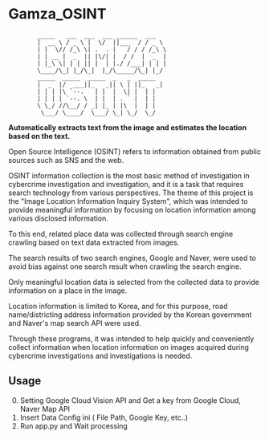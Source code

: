 # Gamza_OSINT
            _____   ___  ___  ___ ______  ___
            |  __ \ / _ \ |  \/  ||___  / / _ \
            | |  \// /_\ \| .  . |   / / / /_\ \
            | | __ |  _  || |\/| |  / /  |  _  |
            | |_\ \| | | || |  | |./ /___| | | |
            \____/\_| |_/\_|  |_/\_____/\_| |_/
            _____  _____  _____  _   _  _____ 
            |  _  |/  ___||_   _|| \ | ||_   _|
            | | | |\ `--.   | |  |  \| |  | |  
            | | | | `--. \  | |  | . ` |  | |  
            \ \_/ //\__/ / _| |_ | |\  |  | |  
             \___/ \____/  \___/ \_| \_/  \_/  

**Automatically extracts text from the image and estimates the location based on the text.**

Open Source Intelligence (OSINT) refers to information obtained from public sources such as SNS and the web. 

OSINT information collection is the most basic method of investigation in cybercrime investigation and investigation, and it is a task that requires search technology from various perspectives.
The theme of this project is the "Image Location Information Inquiry System", which was intended to provide meaningful information by focusing on location information among various disclosed information. 

To this end, related place data was collected through search engine crawling based on text data extracted from images. 

The search results of two search engines, Google and Naver, were used to avoid bias against one search result when crawling the search engine.

Only meaningful location data is selected from the collected data to provide information on a place in the image.

Location information is limited to Korea, and for this purpose, road name/districting address information provided by the Korean government and Naver's map search API were used. 

Through these programs, it was intended to help quickly and conveniently collect information when location information on images acquired during cybercrime investigations and investigations is needed.

## Usage

0. Setting Google Cloud Vision API and Get a key from Google Cloud, Naver Map API
2. Insert Data Config ini ( File Path, Google Key, etc..)
3. Run app.py and Wait processing

